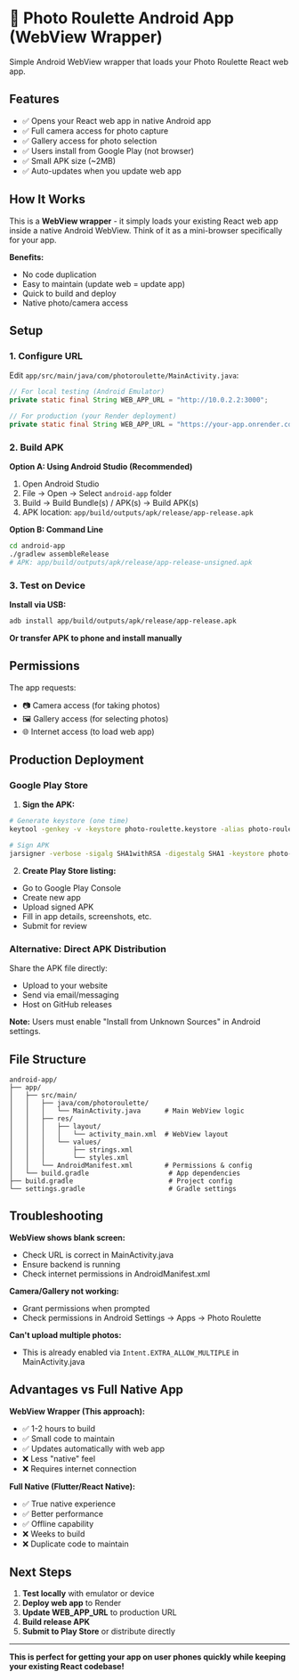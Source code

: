 # 📱 Photo Roulette Android App (WebView Wrapper)

Simple Android WebView wrapper that loads your Photo Roulette React web app.

## Features

- ✅ Opens your React web app in native Android app
- ✅ Full camera access for photo capture
- ✅ Gallery access for photo selection
- ✅ Users install from Google Play (not browser)
- ✅ Small APK size (~2MB)
- ✅ Auto-updates when you update web app

## How It Works

This is a **WebView wrapper** - it simply loads your existing React web app inside a native Android WebView. Think of it as a mini-browser specifically for your app.

**Benefits:**
- No code duplication
- Easy to maintain (update web = update app)
- Quick to build and deploy
- Native photo/camera access

## Setup

### 1. Configure URL

Edit `app/src/main/java/com/photoroulette/MainActivity.java`:

```java
// For local testing (Android Emulator)
private static final String WEB_APP_URL = "http://10.0.2.2:3000";

// For production (your Render deployment)
private static final String WEB_APP_URL = "https://your-app.onrender.com";
```

### 2. Build APK

**Option A: Using Android Studio (Recommended)**
1. Open Android Studio
2. File → Open → Select `android-app` folder
3. Build → Build Bundle(s) / APK(s) → Build APK(s)
4. APK location: `app/build/outputs/apk/release/app-release.apk`

**Option B: Command Line**
```bash
cd android-app
./gradlew assembleRelease
# APK: app/build/outputs/apk/release/app-release-unsigned.apk
```

### 3. Test on Device

**Install via USB:**
```bash
adb install app/build/outputs/apk/release/app-release.apk
```

**Or transfer APK to phone and install manually**

## Permissions

The app requests:
- 📷 Camera access (for taking photos)
- 🖼️ Gallery access (for selecting photos)
- 🌐 Internet access (to load web app)

## Production Deployment

### Google Play Store

1. **Sign the APK:**
```bash
# Generate keystore (one time)
keytool -genkey -v -keystore photo-roulette.keystore -alias photo-roulette -keyalg RSA -keysize 2048 -validity 10000

# Sign APK
jarsigner -verbose -sigalg SHA1withRSA -digestalg SHA1 -keystore photo-roulette.keystore app-release-unsigned.apk photo-roulette
```

2. **Create Play Store listing:**
- Go to Google Play Console
- Create new app
- Upload signed APK
- Fill in app details, screenshots, etc.
- Submit for review

### Alternative: Direct APK Distribution

Share the APK file directly:
- Upload to your website
- Send via email/messaging
- Host on GitHub releases

**Note:** Users must enable "Install from Unknown Sources" in Android settings.

## File Structure

```
android-app/
├── app/
│   ├── src/main/
│   │   ├── java/com/photoroulette/
│   │   │   └── MainActivity.java      # Main WebView logic
│   │   ├── res/
│   │   │   ├── layout/
│   │   │   │   └── activity_main.xml  # WebView layout
│   │   │   └── values/
│   │   │       ├── strings.xml
│   │   │       └── styles.xml
│   │   └── AndroidManifest.xml        # Permissions & config
│   └── build.gradle                    # App dependencies
├── build.gradle                        # Project config
└── settings.gradle                     # Gradle settings
```

## Troubleshooting

**WebView shows blank screen:**
- Check URL is correct in MainActivity.java
- Ensure backend is running
- Check internet permissions in AndroidManifest.xml

**Camera/Gallery not working:**
- Grant permissions when prompted
- Check permissions in Android Settings → Apps → Photo Roulette

**Can't upload multiple photos:**
- This is already enabled via `Intent.EXTRA_ALLOW_MULTIPLE` in MainActivity.java

## Advantages vs Full Native App

**WebView Wrapper (This approach):**
- ✅ 1-2 hours to build
- ✅ Small code to maintain
- ✅ Updates automatically with web app
- ❌ Less "native" feel
- ❌ Requires internet connection

**Full Native (Flutter/React Native):**
- ✅ True native experience
- ✅ Better performance
- ✅ Offline capability
- ❌ Weeks to build
- ❌ Duplicate code to maintain

## Next Steps

1. **Test locally** with emulator or device
2. **Deploy web app** to Render
3. **Update WEB_APP_URL** to production URL
4. **Build release APK**
5. **Submit to Play Store** or distribute directly

---

**This is perfect for getting your app on user phones quickly while keeping your existing React codebase!**
